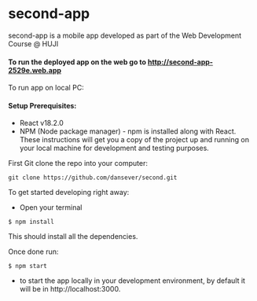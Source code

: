 # second-app
second-app is a mobile app developed as part of the Web Development Course @ HUJI

#### To run the deployed app on the web go to http://second-app-2529e.web.app

To run app on local PC: 

#### Setup Prerequisites:

* React v18.2.0
* NPM (Node package manager) - npm is installed along with React.
These instructions will get you a copy of the project up and running on your local machine for development and testing purposes.

First Git clone the repo into your computer:

```git clone https://github.com/dansever/second.git```

To get started developing right away:
* Open your terminal

```$ npm install```

This should install all the dependencies.

Once done run:

```$ npm start```

* to start the app locally in your development environment, by default it will be in http://localhost:3000.
